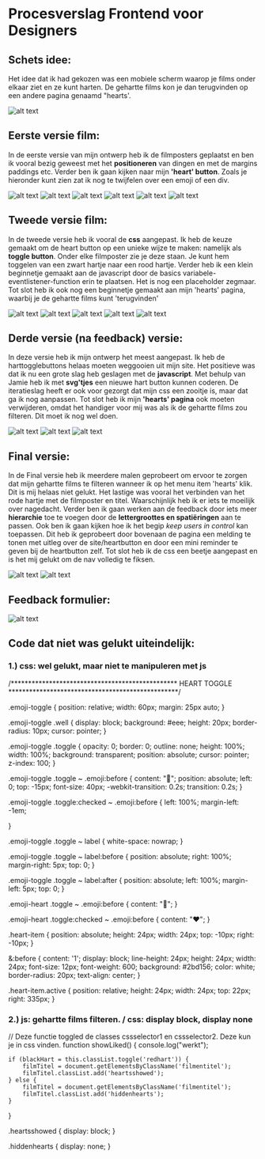 # Procesverslag Frontend voor Designers

## Schets idee:
Het idee dat ik had gekozen was een mobiele scherm waarop je films onder elkaar ziet en ze kunt harten. De gehartte films kon je dan terugvinden op een andere pagina genaamd "hearts'.

![alt text](https://ninoelchico21.github.io/frontend-voor-designers-1920/opdracht1/readmeimg/ontwerp.jpg "Ontwerpen films")



## Eerste versie film:
In de eerste versie van mijn ontwerp heb ik de filmposters geplaatst en ben ik vooral bezig geweest met het **positioneren** van dingen en met de margins paddings etc. Verder ben ik gaan kijken naar mijn **'heart' button**. Zoals je hieronder kunt zien zat ik nog te twijfelen over een emoji of een div.

![alt text](https://raw.githubusercontent.com/ninoelchico21/frontend-voor-designers-1920/master/opdracht1/readmeimg/opdracht1versie11van6.png "Versie 1 (1/6)")
![alt text](https://raw.githubusercontent.com/ninoelchico21/frontend-voor-designers-1920/master/opdracht1/readmeimg/opdracht1versie12van6.png "Versie 1 (2/6)")
![alt text](https://raw.githubusercontent.com/ninoelchico21/frontend-voor-designers-1920/master/opdracht1/readmeimg/opdracht1versie13van6.png "Versie 1 (3/6)")
![alt text](https://raw.githubusercontent.com/ninoelchico21/frontend-voor-designers-1920/master/opdracht1/readmeimg/opdracht1versie14van6.png "Versie 1 (4/6)")
![alt text](https://raw.githubusercontent.com/ninoelchico21/frontend-voor-designers-1920/master/opdracht1/readmeimg/opdracht1versie15van6.png "Versie 1 (5/6)")
![alt text](https://raw.githubusercontent.com/ninoelchico21/frontend-voor-designers-1920/master/opdracht1/readmeimg/opdracht1versie16van6.png "Versie 1 (6/6)")



## Tweede versie film:
In de tweede versie heb ik vooral de **css** aangepast. Ik heb de keuze gemaakt om de heart button op een unieke wijze te maken: namelijk als **toggle button**. Onder elke filmposter zie je deze staan. Je kunt hem toggelen van een zwart hartje naar een rood hartje. Verder heb ik een klein beginnetje gemaakt aan de javascript door de basics variabele-eventlistener-function erin te plaatsen. Het is nog een placeholder zegmaar. Tot slot heb ik ook nog een beginnetje gemaakt aan mijn 'hearts' pagina, waarbij je de gehartte films kunt 'terugvinden'

![alt text](https://raw.githubusercontent.com/ninoelchico21/frontend-voor-designers-1920/master/opdracht1/readmeimg/opdracht1versie21van5.png "Versie 2 (1/5)")
![alt text](https://raw.githubusercontent.com/ninoelchico21/frontend-voor-designers-1920/master/opdracht1/readmeimg/opdracht1versie22van5.png "Versie 2 (2/5)")
![alt text](https://raw.githubusercontent.com/ninoelchico21/frontend-voor-designers-1920/master/opdracht1/readmeimg/opdracht1versie23van5.png "Versie 2 (3/5)")
![alt text](https://raw.githubusercontent.com/ninoelchico21/frontend-voor-designers-1920/master/opdracht1/readmeimg/opdracht1versie24van5.png "Versie 2 (4/5)")
![alt text](https://raw.githubusercontent.com/ninoelchico21/frontend-voor-designers-1920/master/opdracht1/readmeimg/opdracht1versie25van5.png "Versie 2 (5/5)")



## Derde versie (na feedback) versie:
In deze versie heb ik mijn ontwerp het meest aangepast. Ik heb de harttogglebuttons helaas moeten weggooien uit mijn site. Het positieve was dat ik nu een grote slag heb geslagen met de **javascript**. Met behulp van Jamie heb ik met **svg'tjes** een nieuwe hart button kunnen coderen. De iteratieslag heeft er ook voor gezorgt dat mijn css een zooitje is, maar dat ga ik nog aanpassen. Tot slot heb ik mijn **'hearts' pagina** ook moeten verwijderen, omdat het handiger voor mij was als ik de gehartte films zou filteren. Dit moet ik nog wel doen.

![alt text](https://raw.githubusercontent.com/ninoelchico21/frontend-voor-designers-1920/master/opdracht1/readmeimg/opdracht1versie31van3.png "Versie 3 (1/3)")
![alt text](https://raw.githubusercontent.com/ninoelchico21/frontend-voor-designers-1920/master/opdracht1/readmeimg/opdracht1versie32van3.png "Versie 3 (2/3)")
![alt text](https://raw.githubusercontent.com/ninoelchico21/frontend-voor-designers-1920/master/opdracht1/readmeimg/opdracht1versie33van3.png "Versie 3 (3/3)")


## Final versie:
In de Final versie heb ik meerdere malen geprobeert om ervoor te zorgen dat mijn gehartte films te filteren wanneer ik op het menu item 'hearts' klik. Dit is mij helaas niet gelukt. Het lastige was vooral het verbinden van het rode hartje met de filmposter en titel. Waarschijnlijk heb ik er iets te moeilijk over nagedacht. Verder ben ik gaan werken aan de feedback door iets meer **hierarchie** toe te voegen door de **lettergroottes en spatiëringen** aan te passen. Ook ben ik gaan kijken hoe ik het begip *keep users in control*  kan toepassen. Dit heb ik geprobeert door bovenaan de pagina een melding te tonen met uitleg over de site/heartbutton en door een mini reminder te geven bij de heartbutton zelf. Tot slot heb ik de css een beetje aangepast en is het mij gelukt om de nav volledig te fiksen.


![alt text](https://raw.githubusercontent.com/ninoelchico21/frontend-voor-designers-1920/master/opdracht1/readmeimg/opdracht1finalversie1van2.png "Final versie (1/2)")
![alt text](https://raw.githubusercontent.com/ninoelchico21/frontend-voor-designers-1920/master/opdracht1/readmeimg/opdracht1finalversie2van2.png "Final versie (2/2)")


## Feedback formulier:
![alt text](https://ninoelchico21.github.io/frontend-voor-designers-1920/opdracht1/readmeimg/feedbackformulier.jpg "Feedback formulier")




## Code dat niet was gelukt uiteindelijk:

### 1.) css: wel gelukt, maar niet te manipuleren met js

/************************************************
                   HEART TOGGLE
*************************************************/

.emoji-toggle {
    position: relative;
    width: 60px;
    margin: 25px auto;
}

.emoji-toggle .well {
    display: block;
    background: #eee;
    height: 20px;
    border-radius: 10px;
    cursor: pointer;
}

.emoji-toggle .toggle {
    opacity: 0;
    border: 0;
    outline: none;
    height: 100%;
    width: 100%;
    background: transparent;
    position: absolute;
    cursor: pointer;
    z-index: 100;
}

.emoji-toggle .toggle ~ .emoji:before {
    content: "🖤";
    position: absolute;
    left: 0;
    top: -15px;
    font-size: 40px;
    -webkit-transition: 0.2s;
    transition: 0.2s;
}

.emoji-toggle .toggle:checked ~ .emoji:before {
    left: 100%;
    margin-left: -1em;

}

.emoji-toggle .toggle ~ label {
    white-space: nowrap;
}

.emoji-toggle .toggle ~ label:before {
    position: absolute;
    right: 100%;
    margin-right: 5px;
    top: 0;
}

.emoji-toggle .toggle ~ label:after {
    position: absolute;
    left: 100%;
    margin-left: 5px;
    top: 0;
}

.emoji-heart .toggle ~ .emoji:before {
    content: "🖤";
}

.emoji-heart .toggle:checked ~ .emoji:before {
    content: "❤️";
}

.heart-item {
    position: absolute;
    height: 24px;
    width: 24px;
    top: -10px;
    right: -10px;
}

&:before {
    content: '1';
    display: block;
    line-height: 24px;
    height: 24px;
    width: 24px;
    font-size: 12px;
    font-weight: 600;
    background: #2bd156;
    color: white;
    border-radius: 20px;
    text-align: center;
}

.heart-item.active {
    position: relative;
    height: 24px;
    width: 24px;
    top: 22px;
    right: 335px;
}





### 2.) js: gehartte films filteren. / css: display block, display none

// Deze functie toggled de classes cssselector1 en cssselector2. Deze kun je in css vinden.
function showLiked() {
    console.log("werkt");

    if (blackHart = this.classList.toggle('redhart')) {
        filmTitel = document.getElementsByClassName('filmentitel');
        filmTitel.classList.add('heartsshowed');
    } else {
        filmTitel = document.getElementsByClassName('filmentitel');
        filmTitel.classList.add('hiddenhearts');
    }

}

.heartsshowed {
    display: block;
}

.hiddenhearts {
    display: none;
}











